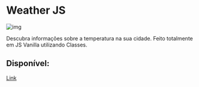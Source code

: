 # Weather JS

![img](https://i.ibb.co/Fm1HsxV/weather.png)

Descubra informações sobre a temperatura na sua cidade. Feito totalmente em JS Vanilla utilizando Classes.

## Disponível:

[Link](https://weather-js-x.stackblitz.io/)
